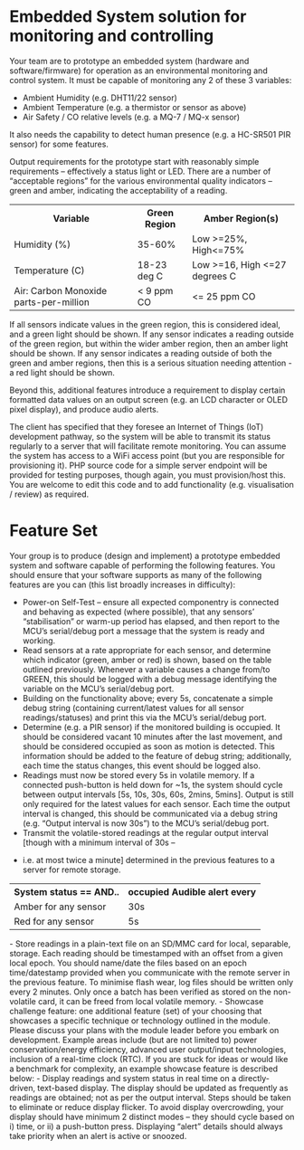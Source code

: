 # Embedded System solution for monitoring and controlling 


Your team are to prototype an embedded system (hardware and software/firmware) for operation as an environmental monitoring and control system. It must be capable of monitoring any 2 of these 3 variables: 
- Ambient Humidity (e.g. DHT11/22 sensor) 
-	Ambient Temperature (e.g. a thermistor or sensor as above) 
-	Air Safety / CO relative levels (e.g. a MQ-7 / MQ-x sensor)

It also needs the capability to detect human presence (e.g. a HC-SR501 PIR sensor) for some features. 
 
Output requirements for the prototype start with reasonably simple requirements – effectively a status light or LED. There are a number of “acceptable regions” for the various environmental quality indicators – green and amber, indicating the acceptability of a reading. 
<table style="width:100%">
<tr>
<th>Variable</th> 	<th>Green Region</th> 	<th>Amber Region(s)</th>
</tr>
<tr>
<td>Humidity (%)</td> 	<td>35-60%</td> 	<td>Low >=25%, High<=75%</td> 
</tr>
<tr>
<td>Temperature (C)</td> 	<td>18-23 deg C</td> 	<td>Low >=16,    High <=27 degrees C</td> 
</tr>
<tr>
<td>Air: Carbon Monoxide parts-per-million</td> 	<td>< 9 ppm CO</td> 	<td><= 25 ppm CO</td> 
</tr>
</table>
If all sensors indicate values in the green region, this is considered ideal, and a green light should be shown.  If any sensor indicates a reading outside of the green region, but within the wider amber region, then an amber light should be shown. If any sensor indicates a reading outside of both the green and amber regions, then this is a serious situation needing attention - a red light should be shown.  
 
Beyond this, additional features introduce a requirement to display certain formatted data values on an output screen (e.g. an LCD character or OLED pixel display), and produce audio alerts. 
 
The client has specified that they foresee an Internet of Things (IoT) development pathway, so the system will be able to transmit its status regularly to a server that will facilitate remote monitoring. You can assume the system has access to a WiFi access point (but you are responsible for provisioning it). PHP source code for a simple server endpoint will be provided for testing purposes, though again, you must provision/host this. You are welcome to edit this code and to add functionality (e.g. visualisation / review) as required. 

# Feature Set

Your group is to produce (design and implement) a prototype embedded system and software capable of performing the following features. You should ensure that your software supports as many of the following features are you can (this list broadly increases in difficulty): 

- Power-on Self-Test – ensure all expected componentry is connected and behaving as expected (where possible), that any sensors’ “stabilisation” or warm-up period has elapsed, and then report to the MCU’s serial/debug port a message that the system is ready and working. 
- Read sensors at a rate appropriate for each sensor, and determine which indicator (green, amber or red) is shown, based on the table outlined previously. Whenever a variable causes a change from/to GREEN, this should be logged with a debug message identifying the variable on the MCU’s serial/debug port. 
- Building on the functionality above; every 5s, concatenate a simple debug string (containing current/latest values for all sensor readings/statuses) and print this via the MCU’s serial/debug port. 
- Determine (e.g. a PIR sensor) if the monitored building is occupied. It should be considered vacant 10 minutes after the last movement, and should be considered occupied as soon as motion is detected. This information should be added to the feature of debug string; additionally, each time the status changes, this event should be logged also. 
- Readings must now be stored every 5s in volatile memory. If a connected push-button is held down for ~1s, the system should cycle between output intervals [5s, 10s, 30s, 60s, 2mins, 5mins]. Output is still only required for the latest values for each sensor. Each time the output interval is changed, this should be communicated via a debug string (e.g. “Output interval is now 30s”) to the MCU’s serial/debug port. 
- Transmit the volatile-stored readings at the regular output interval [though with a minimum interval of 30s – 
* i.e. at most twice a minute] determined in the previous features to a server for remote storage. 
<table style="width:100%">
<tr>
 <th>System 	status 	== AND..</th><th>occupied 	Audible alert every</th>
</tr>
<tr>
<td>Amber for any sensor</td> 		<td>30s</td> 
</tr>
<tr>
<td>Red for any sensor</td> 		<td>5s</td> 
</tr>
</table>
- Store readings in a plain-text file on an SD/MMC card for local, separable, storage. Each reading should be timestamped with an offset from a given local epoch. You should name/date the files based on an epoch time/datestamp provided when you communicate with the remote server in the previous feature. To minimise flash wear, log files should be written only every 2 minutes. Only once a batch has been verified as stored on the non-volatile card, it can be freed from local volatile memory. 
- Showcase challenge feature: one additional feature (set) of your choosing that showcases a specific technique or technology outlined in the module. Please discuss your plans with the module leader before you embark on development. Example areas include (but are not limited to) power conservation/energy efficiency, advanced user output/input technologies, inclusion of a real-time clock (RTC). If you are stuck for ideas or would like a benchmark for complexity, an example showcase feature is described below:  
- Display readings and system status in real time on a directly-driven, text-based display. The display should be updated as frequently as readings are obtained; not as per the output interval. Steps should be taken to eliminate or reduce display flicker. To avoid display overcrowding, your display should have minimum 2 distinct modes – they should cycle based on i) time, or ii) a push-button press. Displaying “alert” details should always take priority when an alert is active or snoozed. 
